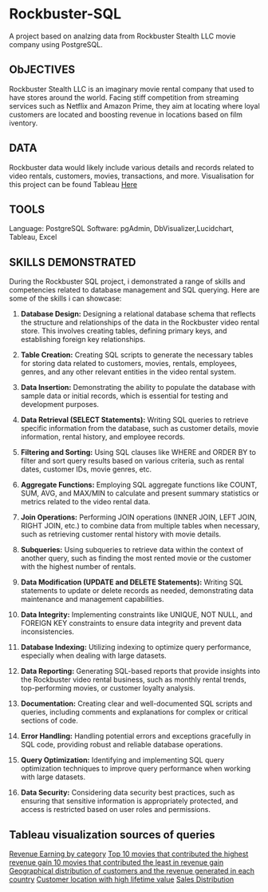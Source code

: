 #  Rockbuster-SQL
A project based on analzing data from Rockbuster Stealth LLC movie company using PostgreSQL.
## ObJECTIVES
Rockbuster Stealth LLC is an imaginary movie rental company that used to have stores around the world. Facing stiff competition from streaming services such as Netflix and Amazon Prime, they aim at locating where loyal customers are located and boosting revenue in locations based on film iventory.
## DATA
Rockbuster data would likely include various details and records related to video rentals, customers, movies, transactions, and more. Visualisation for this project can be found Tableau  [Here](https://public.tableau.com/views/SalesDistribution_16897096866960/Distribution?:language=en-GB&:display_count=n&:origin=viz_share_link)
## TOOLS
Language: PostgreSQL Software: pgAdmin, DbVisualizer,Lucidchart, Tableau, Excel
## SKILLS DEMONSTRATED
During the Rockbuster SQL project, i demonstrated a range of skills and competencies related to database management and SQL querying. Here are some of the skills i can showcase:

1. **Database Design:** Designing a relational database schema that reflects the structure and relationships of the data in the Rockbuster video rental store. This involves creating tables, defining primary keys, and establishing foreign key relationships.

2. **Table Creation:** Creating SQL scripts to generate the necessary tables for storing data related to customers, movies, rentals, employees, genres, and any other relevant entities in the video rental system.

3. **Data Insertion:** Demonstrating the ability to populate the database with sample data or initial records, which is essential for testing and development purposes.

4. **Data Retrieval (SELECT Statements):** Writing SQL queries to retrieve specific information from the database, such as customer details, movie information, rental history, and employee records.

5. **Filtering and Sorting:** Using SQL clauses like WHERE and ORDER BY to filter and sort query results based on various criteria, such as rental dates, customer IDs, movie genres, etc.

6. **Aggregate Functions:** Employing SQL aggregate functions like COUNT, SUM, AVG, and MAX/MIN to calculate and present summary statistics or metrics related to the video rental data.

7. **Join Operations:** Performing JOIN operations (INNER JOIN, LEFT JOIN, RIGHT JOIN, etc.) to combine data from multiple tables when necessary, such as retrieving customer rental history with movie details.

8. **Subqueries:** Using subqueries to retrieve data within the context of another query, such as finding the most rented movie or the customer with the highest number of rentals.

9. **Data Modification (UPDATE and DELETE Statements):** Writing SQL statements to update or delete records as needed, demonstrating data maintenance and management capabilities.

10. **Data Integrity:** Implementing constraints like UNIQUE, NOT NULL, and FOREIGN KEY constraints to ensure data integrity and prevent data inconsistencies.

11. **Database Indexing:** Utilizing indexing to optimize query performance, especially when dealing with large datasets.

12. **Data Reporting:** Generating SQL-based reports that provide insights into the Rockbuster video rental business, such as monthly rental trends, top-performing movies, or customer loyalty analysis.

13. **Documentation:** Creating clear and well-documented SQL scripts and queries, including comments and explanations for complex or critical sections of code.

14. **Error Handling:** Handling potential errors and exceptions gracefully in SQL code, providing robust and reliable database operations.

15. **Query Optimization:** Identifying and implementing SQL query optimization techniques to improve query performance when working with large datasets.

16. **Data Security:** Considering data security best practices, such as ensuring that sensitive information is appropriately protected, and access is restricted based on user roles and permissions.
## Tableau visualization sources of queries
[Revenue Earning by category]([https://www.example.com](https://public.tableau.com/views/Filmrating/FilmRating?:language=en-GB&publish=yes&:display_count=n&:origin=viz_share_link![image](https://github.com/Nem-tat/Rockbuster-SQL/assets/143923812/71c52add-0bd1-44c1-ab26-4171625da199))https://public.tableau.com/views/Filmrating/FilmRating?:language=en-GB&publish=yes&:display_count=n&:origin=viz_share_link![image](https://github.com/Nem-tat/Rockbuster-SQL/assets/143923812/71c52add-0bd1-44c1-ab26-4171625da199))
[Top 10 movies that contributed the highest revenue gain ]([https://www.example.com](https://public.tableau.com/views/Top10movieswithhighestrevenuecontribution/Top10?:language=en-GB&publish=yes&:display_count=n&:origin=viz_share_link)https://public.tableau.com/views/Top10movieswithhighestrevenuecontribution/Top10?:language=en-GB&publish=yes&:display_count=n&:origin=viz_share_link![image](https://github.com/Nem-tat/Rockbuster-SQL/assets/143923812/db934e25-d397-42ed-9eb3-7526b209a1ac))
[10 movies that contributed the least in revenue gain]([https://www.example.com](https://public.tableau.com/views/10MOVIESWITHLEASTREVENUEGAIN/Leastrevenue?:language=en-GB&publish=yes&:display_count=n&:origin=viz_share_link)https://public.tableau.com/views/10MOVIESWITHLEASTREVENUEGAIN/Leastrevenue?:language=en-GB&publish=yes&:display_count=n&:origin=viz_share_link![image](https://github.com/Nem-tat/Rockbuster-SQL/assets/143923812/c0a70fab-8389-4683-b7ad-277ae8495351))
[Geographical distribution of customers and the revenue generated in each country]([https://www.example.com](https://public.tableau.com/views/geographicaldistributionofcustomersandtherevenuegeneratedineachcountry/Distributionmap?:language=en-GB&:display_count=n&:origin=viz_share_link)https://public.tableau.com/views/geographicaldistributionofcustomersandtherevenuegeneratedineachcountry/Distributionmap?:language=en-GB&:display_count=n&:origin=viz_share_link![image](https://github.com/Nem-tat/Rockbuster-SQL/assets/143923812/ee21aac3-40e1-4d88-b96e-e5e94c2b28d8))
[Customer location with high lifetime value]([https://www.example.com](https://public.tableau.com/shared/BXC4J4RBQ?:display_count=n&:origin=viz_share_link)https://public.tableau.com/shared/BXC4J4RBQ?:display_count=n&:origin=viz_share_link![image](https://github.com/Nem-tat/Rockbuster-SQL/assets/143923812/bdcda52f-0647-4272-9691-3b302fc23ffb))
[Sales Distribution]([https://www.example.com](https://public.tableau.com/views/SalesDistribution_16897096866960/Distribution?:language=en-GB&publish=yes&:display_count=n&:origin=viz_share_link)https://public.tableau.com/views/SalesDistribution_16897096866960/Distribution?:language=en-GB&publish=yes&:display_count=n&:origin=viz_share_link![image](https://github.com/Nem-tat/Rockbuster-SQL/assets/143923812/ff0307c3-77ab-42e4-be65-841a4a56a737))





